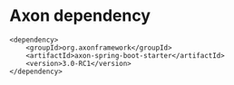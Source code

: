 # Axon dependency

    <dependency>
	    <groupId>org.axonframework</groupId>
	    <artifactId>axon-spring-boot-starter</artifactId>
	    <version>3.0-RC1</version>
    </dependency>
		
